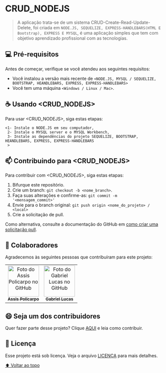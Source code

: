 # CRUD_NODEJS

> A aplicação trata-se de um sistema CRUD-Create-Read-Update-Delete, foi criada em ```NODE.JS, SEQUELIZE, EXPRESS-HANDLEBARS(HTML E Bootstrap), EXPRESS E MYSQL```, é uma aplicação simples que tem com objetivo aprendizado profissional com as tecnologias.


## 💻 Pré-requisitos

Antes de começar, verifique se você atendeu aos seguintes requisitos:
* Você instalou a versão mais recente de `<NODE.JS, MYSQL / SEQUELIZE, BOOTSTRAP, HEANDLEBARS, EXPRESS, EXPRESS-HANDLEBARS>`
* Você tem uma máquina `<Windows / Linux / Mac>`.


## ☕ Usando <CRUD_NODEJS>

Para usar <CRUD_NODEJS>, siga estas etapas:

```
<1- Instale o NODE.JS em seu computador, 
 2- Instale o MYSQL server e o MYSQL Workbench,
 3- Instale as dependências do projeto SEQUELIZE, BOOTSTRAP, HEANDLEBARS, EXPRESS, EXPRESS-HANDLEBARS
 >
```


## 📫 Contribuindo para <CRUD_NODEJS>

Para contribuir com <CRUD_NODEJS>, siga estas etapas:

1. Bifurque este repositório.
2. Crie um branch: `git checkout -b <nome_branch>`.
3. Faça suas alterações e confirme-as: `git commit -m '<mensagem_commit>'`
4. Envie para o branch original: `git push origin <nome_do_projeto> / <local>`
5. Crie a solicitação de pull.

Como alternativa, consulte a documentação do GitHub em [como criar uma solicitação pull](https://help.github.com/en/github/collaborating-with-issues-and-pull-requests/creating-a-pull-request).

## 🤝 Colaboradores

Agradecemos às seguintes pessoas que contribuíram para este projeto:

<table>
  <tr>
    <td align="center">
      <a href="https://github.com/eonarga">
        <img src="https://avatars.githubusercontent.com/u/111381502?v=4" width="100px;" alt="Foto do Assis Policarpo no GitHub"/><br>
        <sub>
          <b>Assis Policarpo</b>
        </sub>
      </a>
    </td>
    <td align="center">
      <a href="#">
        <img src="https://avatars.githubusercontent.com/u/69332675?s=400&u=31459ee527d187a0713939d2b34c5acbd20940ce&v=4" width="100px;" alt="Foto do Gabriel Lucas no GitHub"/><br>
        <sub>
          <b>Gabriel Lucas</b>
        </sub>
      </a>
    </td>
  </tr>
</table>


## 😄 Seja um dos contribuidores<br>

Quer fazer parte desse projeto? Clique [AQUI](CONTRIBUTING.md) e leia como contribuir.

## 📝 Licença

Esse projeto está sob licença. Veja o arquivo [LICENÇA](LICENSE.md) para mais detalhes.

[⬆ Voltar ao topo](#nome-do-projeto)<br>
